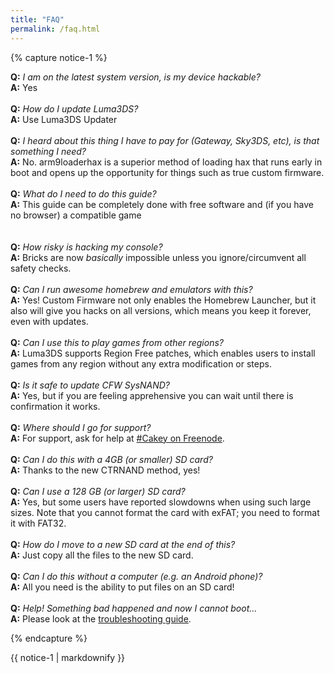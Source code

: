 ```yaml
---
title: "FAQ"
permalink: /faq.html
---
```


{% capture notice-1 %}

<a name="faq_latestfw" />**Q:** *I am on the latest system version, is my device hackable?*    
**A:** Yes
<br><br>
<a name="faq_updatecfw" />**Q:** *How do I update Luma3DS?*    
**A:** Use Luma3DS Updater
<br><br>
<a name="faq_gatewaysky" />**Q:** *I heard about this thing I have to pay for (Gateway, Sky3DS, etc), is that something I need?*    
**A:** No. arm9loaderhax is a superior method of loading hax that runs early in boot and opens up the opportunity for things such as true custom firmware.
<br><br>
<a name="faq_need" />**Q:** *What do I need to do this guide?*    
**A:** This guide can be completely done with free software and (if you have no browser) a compatible game   
<br><br>
<a name="faq_risky" />**Q:** *How risky is hacking my console?*    
**A:** Bricks are now *basically* impossible unless you ignore/circumvent all safety checks.
<br><br>
<a name="faq_homebrew" />**Q:** *Can I run awesome homebrew and emulators with this?*    
**A:** Yes! Custom Firmware not only enables the Homebrew Launcher, but it also will give you hacks on all versions, which means you keep it forever, even with updates.
<br><br>
<a name="faq_regionfree" />**Q:** *Can I use this to play games from other regions?*    
**A:** Luma3DS supports Region Free patches, which enables users to install games from any region without any extra modification or steps.
<br><br>
<a name="faq_updates" />**Q:** *Is it safe to update CFW SysNAND?*    
**A:** Yes, but if you are feeling apprehensive you can wait until there is confirmation it works.
<br><br>
<a name="faq_support" />**Q:** *Where should I go for support?*    
**A:** For support, ask for help at [#Cakey on Freenode](http://webchat.freenode.net/?channels=%23Cakey).
<br><br>
<a name="faq_le4gbsd" />**Q:** *Can I do this with a 4GB (or smaller) SD card?*    
**A:** Thanks to the new CTRNAND method, yes!
<br><br>
<a name="faq_ge128gbsd" />**Q:** *Can I use a 128 GB (or larger) SD card?*    
**A:** Yes, but some users have reported slowdowns when using such large sizes. Note that you cannot format the card with exFAT; you need to format it with FAT32.
<br><br>
<a name="faq_movesd" />**Q:** *How do I move to a new SD card at the end of this?*    
**A:** Just copy all the files to the new SD card.
<br><br>
<a name="faq_nopc" />**Q:** *Can I do this without a computer (e.g. an Android phone)?*    
**A:** All you need is the ability to put files on an SD card!
<br><br>
<a name="faq_problem" />**Q:** *Help! Something bad happened and now I cannot boot...*    
**A:** Please look at the [troubleshooting guide](troubleshooting).

{% endcapture %}

<div class="notice--info">{{ notice-1 | markdownify }}</div>